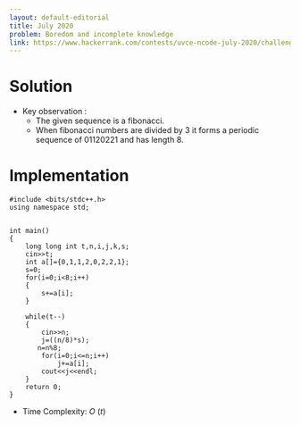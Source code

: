 ```yaml
---
layout: default-editorial
title: July 2020
problem: Boredom and incomplete knowledge
link: https://www.hackerrank.com/contests/uvce-ncode-july-2020/challenges/left-out-words
---
```

# Solution

* Key observation :
    * The given sequence is a fibonacci.
    * When fibonacci numbers are divided by 3 it forms a periodic sequence of 01120221 and has length 8.

# Implementation 

~~~
#include <bits/stdc++.h>
using namespace std;


int main() 
{
    long long int t,n,i,j,k,s;
    cin>>t;
    int a[]={0,1,1,2,0,2,2,1};
    s=0;
    for(i=0;i<8;i++)
    {
        s+=a[i];
    }
    
    while(t--)
    {
        cin>>n;
        j=((n/8)*s);
       n=n%8;
        for(i=0;i<=n;i++)
            j+=a[i];
        cout<<j<<endl;
    }
    return 0;
}

~~~
* Time Complexity: $O$ $(t)$